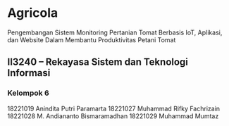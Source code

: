 # Agricola
Pengembangan Sistem Monitoring Pertanian Tomat Berbasis IoT, Aplikasi, dan Website Dalam Membantu Produktivitas Petani Tomat

## II3240 – Rekayasa Sistem dan Teknologi Informasi
### Kelompok 6
18221019 Anindita Putri Paramarta
18221027 Muhammad Rifky Fachrizain
18221028  M. Andiananto Bismaramadhan
18221029 Muhammad Mumtaz


